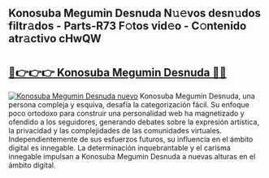 ## Konosuba Megumin Desnuda N𝚞𝚎vos desn𝚞dos filtr𝚊dos - Parts-R73 F𝚘tos vid𝚎o - C𝚘ntenido atr𝚊ctivo cHwQW

# <h2><a href="http://mbcsv2.tromn.icu/?c=Konosuba+Megumin+Desnuda">🔗👉👉👉 Konosuba Megumin Desnuda 🔗🔗</a></h2>

[![Konosuba Megumin Desnuda nuevo](https://i.imgur.com/pEAQMta.gif)](http://mbcsv2.tromn.icu/?c=Konosuba+Megumin+Desnuda)
Konosuba Megumin Desnuda, una persona compleja y esquiva, desafía la categorización fácil. Su enfoque poco ortodoxo para construir una personalidad web ha magnetizado y ofendido a los seguidores, generando debates sobre la expresión artística, la privacidad y las complejidades de las comunidades virtuales. Independientemente de sus esfuerzos futuros, su influencia en el ámbito digital es innegable. La determinación inquebrantable y el carisma innegable impulsan a Konosuba Megumin Desnuda a nuevas alturas en el ámbito digital.
